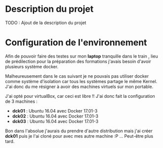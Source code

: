 
# Description du projet 

TODO : Ajout  de la description du projet

# Configuration de l'environnement 

Afin de pouvoir faire des testes sur mon __laptop__ tranquille dans le train , lieu de prédilection pour la préparation des formations j'avais besoin d'avoir  plusieurs système docker. 

Malheureusement dans le cas suivant je ne pouvais pas utiliser docker comme système d'isolation car tous les systèmes partage le même Kernel. J'ai donc du me résigner à avoir des machines virtuels sur mon portable. 

J'ai opté pour virtualBox, car ceci est libre !! J'ai donc fait la configuration de 3 machines :

* **dck01**  : Ubuntu 16.04 avec Docker 17.01-3
* **dck02**  : Ubuntu 16.04 avec Docker 17.01-3
* **dck03**  : Ubuntu 16.04 avec Docker 17.01-3

Bon dans l'absolue j'aurais du prendre d'autre distribution mais j'ai créer **dck01** puis je l'ai cloné pour avec mes autre machine :P ... Peut-être plus tard. 



